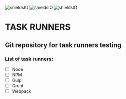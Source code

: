 ![shieldsIO](https://img.shields.io/github/issues/beatrizsmerino/task-runners)
![shieldsIO](https://img.shields.io/github/forks/beatrizsmerino/task-runners)
![shieldsIO](https://img.shields.io/github/stars/beatrizsmerino/task-runners)

# TASK RUNNERS

## Git repository for task runners testing

### List of task runners:

-   [ ] Node
-   [ ] NPM
-   [ ] Gulp
-   [ ] Grunt
-   [ ] Webpack
